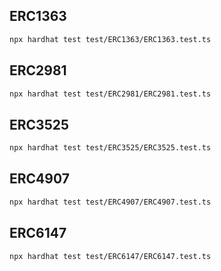 ## ERC1363

```sh
npx hardhat test test/ERC1363/ERC1363.test.ts
```

## ERC2981

```sh
npx hardhat test test/ERC2981/ERC2981.test.ts
```

## ERC3525

```sh
npx hardhat test test/ERC3525/ERC3525.test.ts
```

## ERC4907

```sh
npx hardhat test test/ERC4907/ERC4907.test.ts
```

## ERC6147

```sh
npx hardhat test test/ERC6147/ERC6147.test.ts
```
